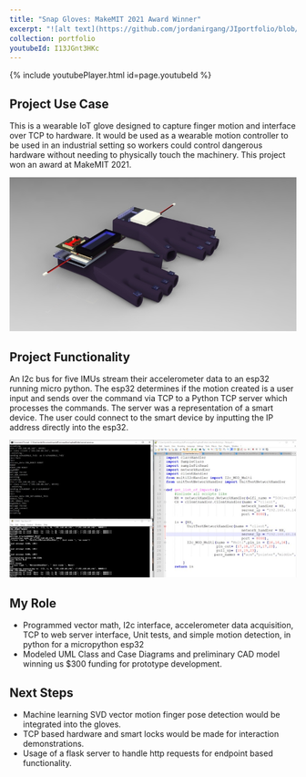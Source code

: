 ```yaml
---
title: "Snap Gloves: MakeMIT 2021 Award Winner"
excerpt: "![alt text](https://github.com/jordanirgang/JIportfolio/blob/master/images/snapglove.jpg?raw=true)<br/><br/>A wearable IoT glove designed to control dangerous industrial hardware."
collection: portfolio
youtubeId: I13JGnt3HKc
---
```


{% include youtubePlayer.html id=page.youtubeId %}
<br>
## Project Use Case 
This is a wearable IoT glove designed to capture finger motion and interface over TCP to hardware. It would be used as a wearable motion controller to be used in an industrial setting so workers could control dangerous hardware without needing to physically touch the machinery.
This project won an award at MakeMIT 2021.

![](https://github.com/jordanirgang/JIportfolio/blob/master/images/code2.jpg?raw=true)

## Project Functionality
An I2c bus for five IMUs stream their accelerometer data to an esp32 running micro python. The esp32 determines if the motion created is a user input and sends over the command via TCP to a Python TCP server which processes the commands. The server was a representation of a smart device. The user could connect to the smart device by inputting the IP address directly into the esp32.

![](https://github.com/jordanirgang/JIportfolio/blob/master/images/code.jpg?raw=true)

## My Role
- Programmed vector math, I2c interface, accelerometer data acquisition, TCP to web server interface, Unit tests, and simple motion detection, in python for a micropython esp32
- Modeled UML Class and Case Diagrams and preliminary CAD model winning us $300 funding for prototype development.

## Next Steps
- Machine learning SVD vector motion finger pose detection would be integrated into the gloves.
- TCP based hardware and smart locks would be made for interaction demonstrations.
- Usage of a flask server to handle http requests for endpoint based functionality.
